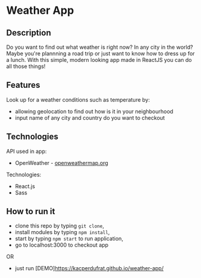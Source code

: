 Weather App
=======
Description
-----------
Do you want to find out what weather is right now? In any city in the world? Maybe you're plannning a road trip or just want to know how to dress up for a lunch. With this simple, modern looking app made in ReactJS you can do all those things!

Features
-----------
Look up for a weather conditions such as temperature by:
  * allowing geolocation to find out how is it in your neighbourhood 
  * input name of any city and country do you want to checkout


Technologies
---------------
API used in app:
* OpenWeather - [openweathermap.org](https://openweathermap.org/)

Technologies:
* React.js
* Sass

How to run it
--------------
* clone this repo by typing `git clone`,
* install modules by typing `npm install`,
* start by typing `npm start` to run application,
* go to localhost:3000 to checkout app

OR

* just run [DEMO]https://kacperdufrat.github.io/weather-app/

